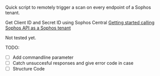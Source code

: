 Quick script to remotely trigger a scan on every endpoint of a Sophos tenant.

Get Client ID and Secret ID using Sophos Central [Getting started calling Sophos API as a Sophos tenant](https://developer.sophos.com/getting-started-tenant)

Not tested yet.

TODO:
- [ ] Add commandline parameter
- [ ] Catch unsuccesful responses and give error code in case
- [ ] Structure Code